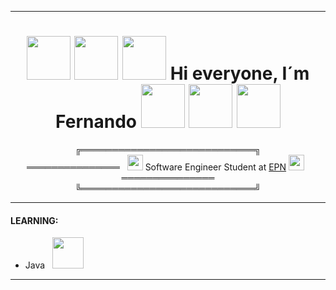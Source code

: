 <hr>

<h1 align = "center">
  <img src = "https://media3.giphy.com/media/ZOkURrKi3HG5VbeoBf/giphy.gif?cid=ecf05e4728j0erugd880ohd2uh7thnrl4l6tvmhnq24fnmm6&rid=giphy.gif&ct=s" width = "70px">
  <img src = "https://media3.giphy.com/media/ZOkURrKi3HG5VbeoBf/giphy.gif?cid=ecf05e4728j0erugd880ohd2uh7thnrl4l6tvmhnq24fnmm6&rid=giphy.gif&ct=s" width = "70px">
  <img src = "https://media3.giphy.com/media/5eLDrEaRGHegx2FeF2/giphy.gif?cid=ecf05e47evgfqqqp37q31gdtwzarilhkv98774mpcn48gzpj&rid=giphy.gif&ct=s" width = "70px">
  Hi everyone, I´m Fernando
  <img src = "https://media3.giphy.com/media/5eLDrEaRGHegx2FeF2/giphy.gif?cid=ecf05e47evgfqqqp37q31gdtwzarilhkv98774mpcn48gzpj&rid=giphy.gif&ct=s" width = "70px">
  <img src = "https://media3.giphy.com/media/ZOkURrKi3HG5VbeoBf/giphy.gif?cid=ecf05e4728j0erugd880ohd2uh7thnrl4l6tvmhnq24fnmm6&rid=giphy.gif&ct=s" width = "70px">
  <img src = "https://media3.giphy.com/media/ZOkURrKi3HG5VbeoBf/giphy.gif?cid=ecf05e4728j0erugd880ohd2uh7thnrl4l6tvmhnq24fnmm6&rid=giphy.gif&ct=s" width = "70px">
</h1>

<p align = "center">
  ╔════════════════════════════╗ <br>
  ═══════════════
  &nbsp <img src = "https://upload.wikimedia.org/wikipedia/commons/8/8c/Escudo_de_la_Escuela_Polit%C3%A9cnica_Nacional.png" width = "25px">
  Software Engineer Student at <a href = "https://www.epn.edu.ec/">EPN</a>
  <img src = "https://upload.wikimedia.org/wikipedia/commons/8/8c/Escudo_de_la_Escuela_Polit%C3%A9cnica_Nacional.png" width = "25px"> &nbsp
  ═══════════════ <br>
  ╚════════════════════════════╝
</p>

<hr>

<h4>
  LEARNING:
</h4>

<ul>
  <li> 
    Java &nbsp
    <img src = "https://1000marcas.net/wp-content/uploads/2020/11/Java-logo.png" width = "50px">
  </li>
 
</ul>

<hr>







<!--
**Ferkhan/Ferkhan** is a ✨ _special_ ✨ repository because its `README.md` (this file) appears on your GitHub profile.

 <li> 
    JavaScript &nbsp
    <img src = "https://upload.wikimedia.org/wikipedia/commons/thumb/9/99/Unofficial_JavaScript_logo_2.svg/1024px-Unofficial_JavaScript_logo_2.svg.png" width = "20px">
  </li>
  
Here are some ideas to get you started:

- 🔭 I’m currently working on ...
- 🌱 I’m currently learning ...
- 👯 I’m looking to collaborate on ...
- 🤔 I’m looking for help with ...
- 💬 Ask me about ...
- 📫 How to reach me: ...
- 😄 Pronouns: ...
- ⚡ Fun fact: ...
-->
